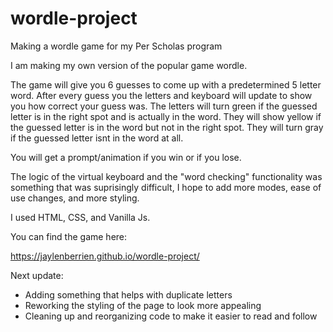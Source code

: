 # wordle-project
Making a wordle game for my Per Scholas program

I am making my own version of the popular game wordle.

The game will give you 6 guesses to come up with a predetermined 5 letter word. After every guess you the letters and keyboard will update to show you how correct your guess was. The letters will turn green if the guessed letter is in the right spot and is actually in the word. They will show yellow if the guessed letter is in the word but not in the right spot. They will turn gray if the guessed letter isnt in the word at all.

You will get a prompt/animation if you win or if you lose.

The logic of the virtual keyboard and the "word checking" functionality was something that was suprisingly difficult, I hope to add more modes, ease of use changes, and more styling.

I used HTML, CSS, and Vanilla Js.

You can find the game here:

https://jaylenberrien.github.io/wordle-project/

Next update: 

- Adding something that helps with duplicate letters
- Reworking the styling of the page to look more appealing
- Cleaning up and reorganizing code to make it easier to read and follow

